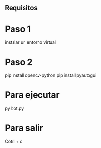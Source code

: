 ## Requisitos
# Paso 1
instalar un entorno virtual
# Paso 2 
pip install opencv-python
pip install pyautogui

# Para ejecutar 
py bot.py

# Para salir
Cotrl + c